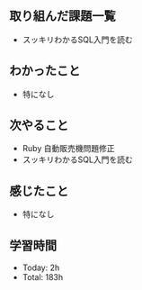 ## 取り組んだ課題一覧
- スッキリわかるSQL入門を読む
## わかったこと
- 特になし
## 次やること
- Ruby 自動販売機問題修正
- スッキリわかるSQL入門を読む
## 感じたこと
- 特になし
## 学習時間
- Today: 2h
- Total: 183h
